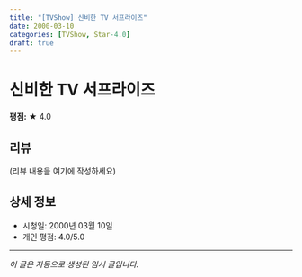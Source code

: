 ```yaml
---
title: "[TVShow] 신비한 TV 서프라이즈"
date: 2000-03-10
categories: [TVShow, Star-4.0]
draft: true
---
```


# 신비한 TV 서프라이즈

**평점:** ★ 4.0

## 리뷰

(리뷰 내용을 여기에 작성하세요)

## 상세 정보

- 시청일: 2000년 03월 10일
- 개인 평점: 4.0/5.0

---

*이 글은 자동으로 생성된 임시 글입니다.*
